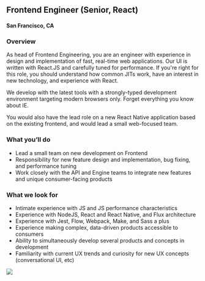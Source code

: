 ## Frontend Engineer (Senior, React)
#### San Francisco, CA

### Overview
As head of Frontend Engineering, you are an engineer with experience in design and implementation of fast, real-time web applications. Our UI is written with React.JS and carefully tuned for performance. If you're right for this role, you should understand how common JITs work, have an interest in new technology, and experience with React.

We develop with the latest tools with a strongly-typed development environment targeting modern browsers only. Forget everything you know about IE.

You would also have the lead role on a new React Native application based on the existing frontend, and would lead a small web-focused team.

### What you’ll do
+	Lead a small team on new development on Frontend
+	Responsibility for new feature design and implementation, bug fixing, and performance tuning
+	Work closely with the API and Engine teams to integrate new features and unique consumer-facing products

### What we look for
+	Intimate experience with JS and JS performance characteristics
+	Experience with NodeJS, React and React Native, and Flux architecture
+	Experience with Jest, Flow, Webpack, Make, and Sass a plus
+	Experience making complex, data-driven products accessible to consumers
+	Ability to simultaneously develop several products and concepts in development
+	Familiarity with current UX trends and curiosity for new UX concepts (conversational UI, etc)


[<img src='https://dabuttonfactory.com/button.png?t=Learn+More&f=Calibri-Bold&ts=24&tc=fff&hp=20&vp=8&c=5&bgt=unicolored&bgc=29aafe'>](https://letsrockit.co/jobs/qml0tuvy-frontend-engineer-senior-react)
